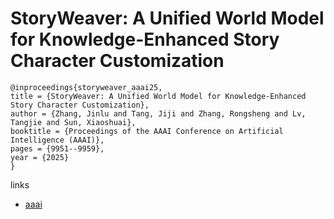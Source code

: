 # StoryWeaver: A Unified World Model for Knowledge-Enhanced Story Character Customization

```
@inproceedings{storyweaver_aaai25,
title = {StoryWeaver: A Unified World Model for Knowledge-Enhanced Story Character Customization},
author = {Zhang, Jinlu and Tang, Jiji and Zhang, Rongsheng and Lv, Tangjie and Sun, Xiaoshuai},
booktitle = {Proceedings of the AAAI Conference on Artificial Intelligence (AAAI)},
pages = {9951--9959},
year = {2025}
}
```

links
- [aaai](https://ojs.aaai.org/index.php/AAAI/article/view/33079)

